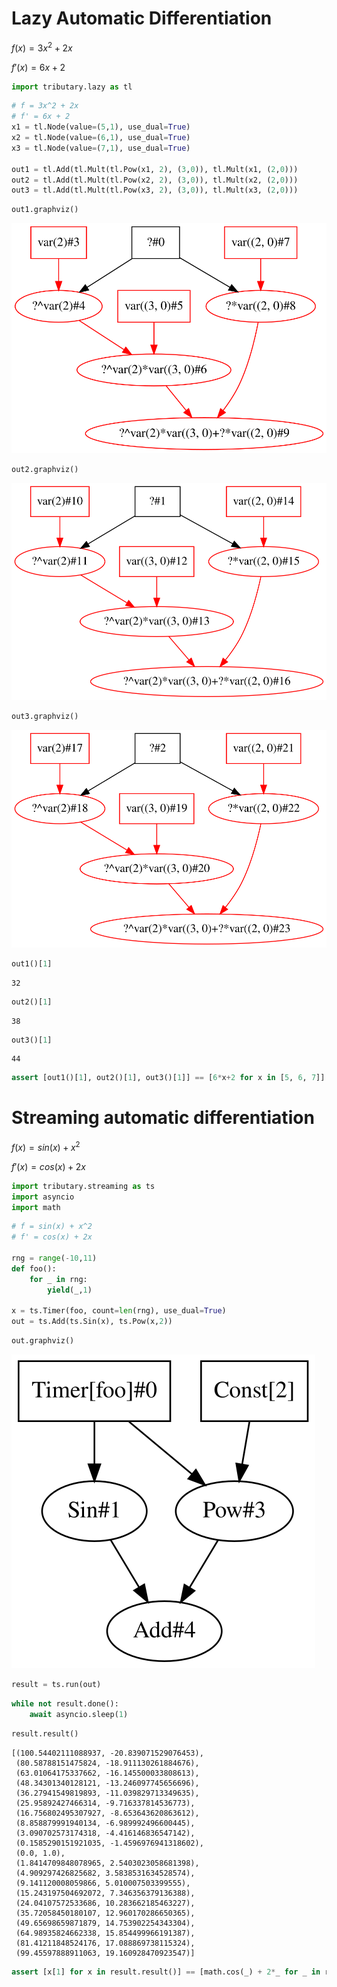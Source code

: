 # Lazy Automatic Differentiation 

$f(x) = 3x^2 + 2x$

$f'(x) = 6x + 2$


```python
import tributary.lazy as tl
```


```python
# f = 3x^2 + 2x
# f' = 6x + 2
x1 = tl.Node(value=(5,1), use_dual=True)
x2 = tl.Node(value=(6,1), use_dual=True)
x3 = tl.Node(value=(7,1), use_dual=True)

out1 = tl.Add(tl.Mult(tl.Pow(x1, 2), (3,0)), tl.Mult(x1, (2,0)))
out2 = tl.Add(tl.Mult(tl.Pow(x2, 2), (3,0)), tl.Mult(x2, (2,0)))
out3 = tl.Add(tl.Mult(tl.Pow(x3, 2), (3,0)), tl.Mult(x3, (2,0)))
```


```python
out1.graphviz()
```




    
![svg](output_4_0.svg)
    




```python
out2.graphviz()
```




    
![svg](output_5_0.svg)
    




```python
out3.graphviz()
```




    
![svg](output_6_0.svg)
    




```python
out1()[1]
```




    32




```python
out2()[1]
```




    38




```python
out3()[1]
```




    44




```python
assert [out1()[1], out2()[1], out3()[1]] == [6*x+2 for x in [5, 6, 7]]
```

# Streaming automatic differentiation

$f(x) = sin(x) + x^2$

$f'(x) = cos(x) + 2x$


```python
import tributary.streaming as ts
import asyncio
import math
```


```python
# f = sin(x) + x^2
# f' = cos(x) + 2x

rng = range(-10,11)
def foo():
    for _ in rng:
        yield(_,1)

x = ts.Timer(foo, count=len(rng), use_dual=True)
out = ts.Add(ts.Sin(x), ts.Pow(x,2))
```


```python
out.graphviz()
```




    
![svg](output_15_0.svg)
    




```python
result = ts.run(out)
```


```python
while not result.done():
    await asyncio.sleep(1)
```


```python
result.result()
```




    [(100.54402111088937, -20.839071529076453),
     (80.58788151475824, -18.911130261884676),
     (63.01064175337662, -16.145500033808613),
     (48.34301340128121, -13.246097745656696),
     (36.27941549819893, -11.039829713349635),
     (25.95892427466314, -9.716337814536773),
     (16.756802495307927, -8.653643620863612),
     (8.858879991940134, -6.989992496600445),
     (3.090702573174318, -4.416146836547142),
     (0.1585290151921035, -1.4596976941318602),
     (0.0, 1.0),
     (1.8414709848078965, 2.5403023058681398),
     (4.909297426825682, 3.5838531634528574),
     (9.141120008059866, 5.010007503399555),
     (15.243197504692072, 7.346356379136388),
     (24.04107572533686, 10.283662185463227),
     (35.72058450180107, 12.960170286650365),
     (49.65698659871879, 14.753902254343304),
     (64.98935824662338, 15.854499966191387),
     (81.41211848524176, 17.088869738115324),
     (99.45597888911063, 19.160928470923547)]




```python
assert [x[1] for x in result.result()] == [math.cos(_) + 2*_ for _ in rng]
```
